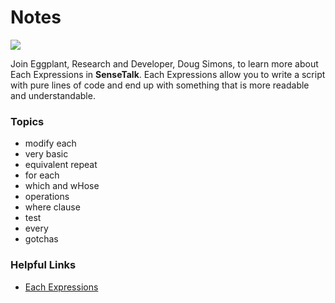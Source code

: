 # Notes

[![](https://img.shields.io/badge/YouTube-14m%2059s-FF0000?logo=youtube)](https://youtu.be/UBi2WLTCARg)

Join Eggplant, Research and Developer, Doug Simons, to learn more about Each Expressions in **SenseTalk**. Each Expressions allow you to write a script with pure lines of code and end up with something that is more readable and understandable.

### Topics
- modify each
- very basic
- equivalent repeat
- for each
- which and wHose
- operations
- where clause
- test
- every
- gotchas

### Helpful Links
- [Each Expressions](https://docs.eggplantsoftware.com/studio/stk-each-expressions/)